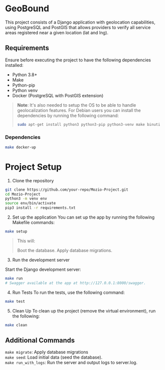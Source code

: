 # GeoBound

This project consists of a Django application with geolocation capabilities, using PostgreSQL and PostGIS that allows providers to verify all service areas registered near a given location (lat and lng).

## Requirements

Ensure before executing the project to have the following dependencies installed:

- Python 3.8+
- Make
- Python-pip
- Python venv
- Docker (PostgreSQL with PostGIS extension)

> **Note**: It's also needed to setup the OS to be able to handle geolocalization features.
> For Debian users you can install the dependencies by running the following command:
>
> ```bash
> sudo apt-get install python3 python3-pip python3-venv make binutils libproj-dev gdal-bin libgdal-dev docker.io docker-compose-v2 -y
> ```

### Dependencies

```bash
make docker-up
```

# Project Setup

1. Clone the repository

```bash
git clone https://github.com/your-repo/Mozio-Project.git
cd Mozio-Project
python3 -m venv env
source env/bin/activate
pip3 install -r requirements.txt
```

2. Set up the application
You can set up the app by running the following Makefile commands:

```bash
make setup
```

> This will:
>
> Boot the database.
> Apply database migrations.

3. Run the development server

Start the Django development server:

```bash
make run
# Swagger available at the app at http://127.0.0.1:8000/swagger.
```

4. Run Tests
To run the tests, use the following command:

```bash
make test
```

5. Clean Up
To clean up the project (remove the virtual environment), run the following:

```bash
make clean
```

## Additional Commands

`make migrate`: Apply database migrations </br>
`make seed`: Load initial data (seed the database). </br>
`make run_with_logs`: Run the server and output logs to server.log.
